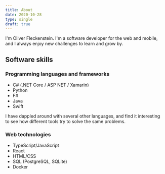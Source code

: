 ```yaml
---
title: About
date: 2020-10-28
type: single
draft: true
---
```


I'm Oliver Fleckenstein.
I'm a software developer for the web and mobile, and I always enjoy new challenges to learn and grow by.

## Software skills

### Programming languages and frameworks

- C# (.NET Core / ASP NET / Xamarin)
- Python
- F#
- Java
- Swift

I have dappled around with several other languages, and find it interesting to see how different tools try to solve the same problems.

### Web technologies

- TypeScript/JavaScript
- React
- HTML/CSS
- SQL (PostgreSQL, SQLite)
- Docker
